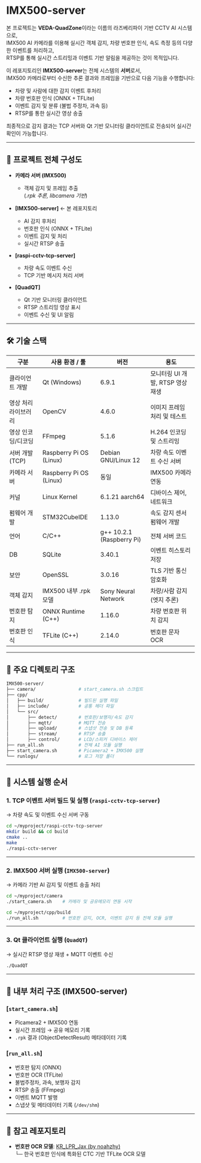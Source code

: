 # IMX500-server

본 프로젝트는 **VEDA-QuadZone**이라는 이름의 라즈베리파이 기반 CCTV AI 시스템으로,  
IMX500 AI 카메라를 이용해 실시간 객체 감지, 차량 번호판 인식, 속도 측정 등의 다양한 이벤트를 처리하고,  
RTSP를 통해 실시간 스트리밍과 이벤트 기반 알림을 제공하는 것이 목적입니다.

이 레포지토리인 **IMX500-server**는 전체 시스템의 **서버**로서,  
IMX500 카메라로부터 수신한 추론 결과와 프레임을 기반으로 다음 기능을 수행합니다:

- 차량 및 사람에 대한 감지 이벤트 후처리
- 차량 번호판 인식 (ONNX + TFLite)
- 이벤트 감지 및 분류 (불법 주정차, 과속 등)
- RTSP를 통한 실시간 영상 송출

최종적으로 감지 결과는 TCP 서버와 Qt 기반 모니터링 클라이언트로 전송되어 실시간 확인이 가능합니다.

---
## 📌 프로젝트 전체 구성도

- **카메라 서버 (IMX500)**
  - 객체 감지 및 프레임 추출  
    (_.rpk 추론, libcamera 기반_)

- **[IMX500-server]** ← 본 레포지토리
  - AI 감지 후처리
  - 번호판 인식 (ONNX + TFLite)
  - 이벤트 감지 및 처리
  - 실시간 RTSP 송출

- **[raspi-cctv-tcp-server]**
  - 차량 속도 이벤트 수신
  - TCP 기반 메시지 처리 서버

- **[QuadQT]**
  - Qt 기반 모니터링 클라이언트
  - RTSP 스트리밍 영상 표시
  - 이벤트 수신 및 UI 알림
---
## 🛠️ 기술 스택

| 구분               | 사용 환경 / 툴              | 버전                      | 용도                                 |
|--------------------|-----------------------------|----------------------------|--------------------------------------|
| 클라이언트 개발    | Qt (Windows)                | 6.9.1                      | 모니터링 UI 개발, RTSP 영상 재생     |
| 영상 처리 라이브러리 | OpenCV                      | 4.6.0                      | 이미지 프레임 처리 및 테스트          |
| 영상 인코딩/디코딩 | FFmpeg                      | 5.1.6                      | H.264 인코딩 및 스트리밍             |
| 서버 개발 (TCP)    | Raspberry Pi OS (Linux)     | Debian GNU/Linux 12       | 차량 속도 이벤트 수신 서버           |
| 카메라 서버        | Raspberry Pi OS (Linux)     | 동일                       | IMX500 카메라 연동                    |
| 커널               | Linux Kernel                | 6.1.21 aarch64             | 디바이스 제어, 네트워크               |
| 펌웨어 개발        | STM32CubeIDE                | 1.13.0                     | 속도 감지 센서 펌웨어 개발           |
| 언어               | C/C++                       | g++ 10.2.1 (Raspberry Pi)  | 전체 서버 코드                        |
| DB                 | SQLite                      | 3.40.1                     | 이벤트 히스토리 저장                  |
| 보안               | OpenSSL                     | 3.0.16                     | TLS 기반 통신 암호화                  |
| 객체 감지          | IMX500 내부 .rpk 모델       | Sony Neural Network        | 차량/사람 감지 (엣지 추론)           |
| 번호판 탐지        | ONNX Runtime (C++)          | 1.16.0                     | 차량 번호판 위치 감지                 |
| 번호판 인식        | TFLite (C++)                | 2.14.0                     | 번호판 문자 OCR                       |

---

## 📂 주요 디렉토리 구조

```bash
IMX500-server/
├── camera/                # start_camera.sh 스크립트
├── cpp/
│   ├── build/             # 빌드된 실행 파일
│   ├── include/           # 공통 헤더 파일
│   └── src/
│       ├── detect/        # 번호판/보행자/속도 감지
│       ├── mqtt/          # MQTT 전송
│       ├── upload/        # 스냅샷 전송 및 DB 등록
│       ├── stream/        # RTSP 송출
│       ├── control/       # LCD/스피커 디바이스 제어
├── run_all.sh             # 전체 AI 모듈 실행
├── start_camera.sh        # Picamera2 + IMX500 실행
└── runlogs/               # 로그 저장 폴더
```

---

## 🔧 시스템 실행 순서

### 1. TCP 이벤트 서버 빌드 및 실행 (`raspi-cctv-tcp-server`)
→ 차량 속도 및 이벤트 수신 서버 구동

```bash
cd ~/myproject/raspi-cctv-tcp-server
mkdir build && cd build
cmake ..
make
./raspi-cctv-server
````

---

### 2. IMX500 서버 실행 (`IMX500-server`)
→ 카메라 기반 AI 감지 및 이벤트 송출 처리

```bash
cd ~/myproject/camera
./start_camera.sh    # 카메라 및 공유메모리 연동 시작

cd ~/myproject/cpp/build
./run_all.sh         # 번호판 감지, OCR, 이벤트 감지 등 전체 모듈 실행
```

---

### 3. Qt 클라이언트 실행 (`QuadQT`)

→ 실시간 RTSP 영상 재생 + MQTT 이벤트 수신

```bash
./QuadQT
```

---



## 🧠 내부 처리 구조 (IMX500-server)

### [`start_camera.sh`]
- Picamera2 + IMX500 연동
- 실시간 프레임 → 공유 메모리 기록
- `.rpk` 결과 (ObjectDetectResult) 메타데이터 기록

### [`run_all.sh`]
- 번호판 탐지 (ONNX)
- 번호판 OCR (TFLite)
- 불법주정차, 과속, 보행자 감지
- RTSP 송출 (FFmpeg)
- 이벤트 MQTT 발행
- 스냅샷 및 메타데이터 기록 (`/dev/shm`)

---

## 🔗 참고 레포지토리

- **번호판 OCR 모델**: [KR_LPR_Jax (by noahzhy)](https://github.com/noahzhy/KR_LPR_Jax)  
  └─ 한국 번호판 인식에 특화된 CTC 기반 TFLite OCR 모델
